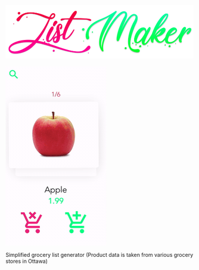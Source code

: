 ![](logo_small.png) 
----------------------------------

![](v2.gif)

Simplified grocery list generator
(Product data is taken from various grocery stores in Ottawa)
